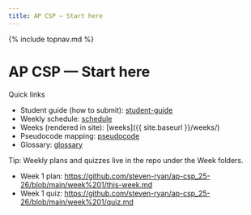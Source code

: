 ```yaml
---
title: AP CSP — Start here
---
```

{% include topnav.md %}

# AP CSP — Start here

Quick links
- Student guide (how to submit): [student-guide](student-guide.md)
- Weekly schedule: [schedule](schedule.md)
- Weeks (rendered in site): [weeks]({{ site.baseurl }}/weeks/)
- Pseudocode mapping: [pseudocode](pseudocode.md)
- Glossary: [glossary](glossary.md)

Tip: Weekly plans and quizzes live in the repo under the Week folders.
- Week 1 plan: https://github.com/steven-ryan/ap-csp_25-26/blob/main/week%201/this-week.md
- Week 1 quiz: https://github.com/steven-ryan/ap-csp_25-26/blob/main/week%201/quiz.md